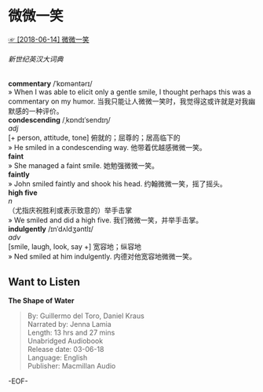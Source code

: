 # 微微一笑  
[☞ [2018-06-14] 微微一笑 ](https://mp.weixin.qq.com/s/WLvQeLKPRhBY5LRd_olOzg)  
  
###### 新世纪英汉大词典  
**commentary** /ˈkɒməntərɪ/  
» When I was able to elicit only a gentle smile, I thought perhaps this was a commentary on my humor. 当我只能让人微微一笑时，我觉得这或许就是对我幽默感的一种评价。  
**condescending** /ˌkɒndɪˈsendɪŋ/  
*adj*  
[+ person, attitude, tone] 俯就的；屈尊的；居高临下的  
» He smiled in a condescending way. 他带着优越感微微一笑。  
**faint**  
» She managed a faint smile. 她勉强微微一笑。  
**faintly**  
» John smiled faintly and shook his head. 约翰微微一笑，摇了摇头。  
**high five**  
*n*  
（尤指庆祝胜利或表示致意的）举手击掌  
» We smiled and did a high five. 我们微微一笑，并举手击掌。  
**indulgently** /ɪnˈdʌldʒəntlɪ/  
*adv*  
[smile, laugh, look, say +] 宽容地；纵容地  
» Ned smiled at him indulgently. 内德对他宽容地微微一笑。  
  
  
## Want to Listen  
**The Shape of Water**  
>By: Guillermo del Toro, Daniel Kraus  
Narrated by: Jenna Lamia  
Length: 13 hrs and 27 mins  
Unabridged Audiobook  
Release date: 03-06-18  
Language: English  
Publisher: Macmillan Audio  
  
-EOF-  
